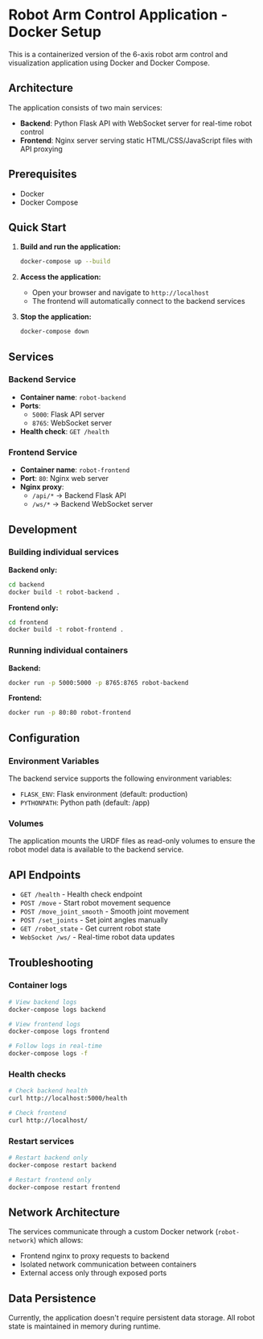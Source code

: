 # Robot Arm Control Application - Docker Setup

This is a containerized version of the 6-axis robot arm control and visualization application using Docker and Docker Compose.

## Architecture

The application consists of two main services:

- **Backend**: Python Flask API with WebSocket server for real-time robot control
- **Frontend**: Nginx server serving static HTML/CSS/JavaScript files with API proxying

## Prerequisites

- Docker
- Docker Compose

## Quick Start

1. **Build and run the application:**
   ```bash
   docker-compose up --build
   ```

2. **Access the application:**
   - Open your browser and navigate to `http://localhost`
   - The frontend will automatically connect to the backend services

3. **Stop the application:**
   ```bash
   docker-compose down
   ```

## Services

### Backend Service
- **Container name**: `robot-backend`
- **Ports**: 
  - `5000`: Flask API server
  - `8765`: WebSocket server
- **Health check**: `GET /health`

### Frontend Service
- **Container name**: `robot-frontend`
- **Port**: `80`: Nginx web server
- **Nginx proxy**:
  - `/api/*` → Backend Flask API
  - `/ws/*` → Backend WebSocket server

## Development

### Building individual services

**Backend only:**
```bash
cd backend
docker build -t robot-backend .
```

**Frontend only:**
```bash
cd frontend  
docker build -t robot-frontend .
```

### Running individual containers

**Backend:**
```bash
docker run -p 5000:5000 -p 8765:8765 robot-backend
```

**Frontend:**
```bash
docker run -p 80:80 robot-frontend
```

## Configuration

### Environment Variables

The backend service supports the following environment variables:
- `FLASK_ENV`: Flask environment (default: production)
- `PYTHONPATH`: Python path (default: /app)

### Volumes

The application mounts the URDF files as read-only volumes to ensure the robot model data is available to the backend service.

## API Endpoints

- `GET /health` - Health check endpoint
- `POST /move` - Start robot movement sequence
- `POST /move_joint_smooth` - Smooth joint movement
- `POST /set_joints` - Set joint angles manually
- `GET /robot_state` - Get current robot state
- `WebSocket /ws/` - Real-time robot data updates

## Troubleshooting

### Container logs
```bash
# View backend logs
docker-compose logs backend

# View frontend logs  
docker-compose logs frontend

# Follow logs in real-time
docker-compose logs -f
```

### Health checks
```bash
# Check backend health
curl http://localhost:5000/health

# Check frontend
curl http://localhost/
```

### Restart services
```bash
# Restart backend only
docker-compose restart backend

# Restart frontend only
docker-compose restart frontend
```

## Network Architecture

The services communicate through a custom Docker network (`robot-network`) which allows:
- Frontend nginx to proxy requests to backend
- Isolated network communication between containers
- External access only through exposed ports

## Data Persistence

Currently, the application doesn't require persistent data storage. All robot state is maintained in memory during runtime.